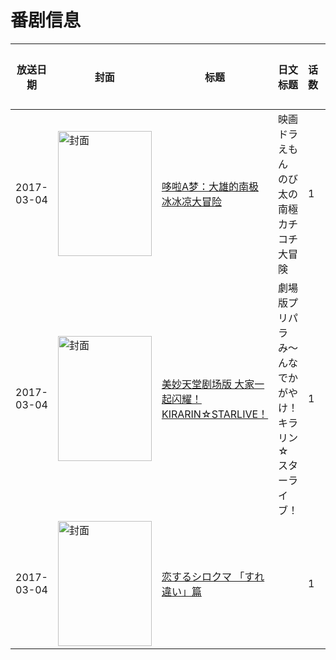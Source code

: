 # 番剧信息

|放送日期|封面|标题|日文标题|话数|评分|评分人数|
|---|---|---|---|---|---|---|
|2017-03-04|<img src="//lain.bgm.tv/pic/cover/c/f9/41/187132_hPITP.jpg" alt="封面" style="width:150px;height:200px;object-fit:cover;">|[哆啦A梦：大雄的南极冰冰凉大冒险](https://bangumi.tv/subject/187132)|映画ドラえもん のび太の南極カチコチ大冒険|1|6.5|540人评分|
|2017-03-04|<img src="//lain.bgm.tv/pic/cover/c/5e/6d/196559_AG3mI.jpg" alt="封面" style="width:150px;height:200px;object-fit:cover;">|[美妙天堂剧场版 大家一起闪耀！KIRARIN☆STARLIVE！](https://bangumi.tv/subject/196559)|劇場版プリパラ み～んなでかがやけ！キラリン☆スターライブ！|1|6.8|40人评分|
|2017-03-04|<img src="//lain.bgm.tv/pic/cover/c/6f/6c/221328_tj2rc.jpg" alt="封面" style="width:150px;height:200px;object-fit:cover;">|[恋するシロクマ 「すれ違い」篇](https://bangumi.tv/subject/221328)||1|5.6|38人评分|
